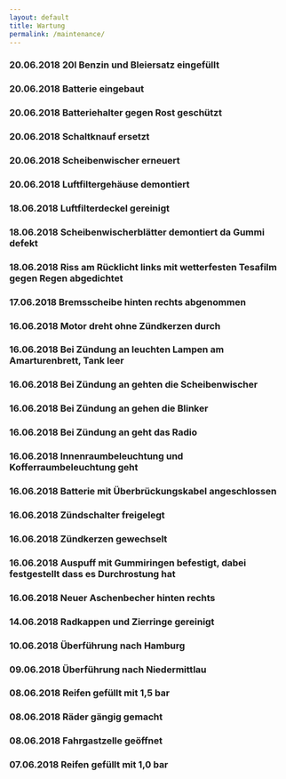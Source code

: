```yaml
---
layout: default
title: Wartung
permalink: /maintenance/
---
```


### 20.06.2018 20l Benzin und Bleiersatz eingefüllt

### 20.06.2018 Batterie eingebaut

### 20.06.2018 Batteriehalter gegen Rost geschützt

### 20.06.2018 Schaltknauf ersetzt

### 20.06.2018 Scheibenwischer erneuert

### 20.06.2018 Luftfiltergehäuse demontiert

### 18.06.2018 Luftfilterdeckel gereinigt

### 18.06.2018 Scheibenwischerblätter demontiert da Gummi defekt

### 18.06.2018 Riss am Rücklicht links mit wetterfesten Tesafilm gegen Regen abgedichtet

### 17.06.2018 Bremsscheibe hinten rechts abgenommen

### 16.06.2018 Motor dreht ohne Zündkerzen durch

### 16.06.2018 Bei Zündung an leuchten Lampen am Amarturenbrett, Tank leer

### 16.06.2018 Bei Zündung an gehten die Scheibenwischer

### 16.06.2018 Bei Zündung an gehen die Blinker

### 16.06.2018 Bei Zündung an geht das Radio

### 16.06.2018 Innenraumbeleuchtung und Kofferraumbeleuchtung geht

### 16.06.2018 Batterie mit Überbrückungskabel angeschlossen

### 16.06.2018 Zündschalter freigelegt

### 16.06.2018 Zündkerzen gewechselt

### 16.06.2018 Auspuff mit Gummiringen befestigt, dabei festgestellt dass es Durchrostung hat

### 16.06.2018 Neuer Aschenbecher hinten rechts

### 14.06.2018 Radkappen und Zierringe gereinigt

### 10.06.2018 Überführung nach Hamburg

### 09.06.2018 Überführung nach Niedermittlau

### 08.06.2018 Reifen gefüllt mit 1,5 bar

### 08.06.2018 Räder gängig gemacht

### 08.06.2018 Fahrgastzelle geöffnet

### 07.06.2018 Reifen gefüllt mit 1,0 bar




